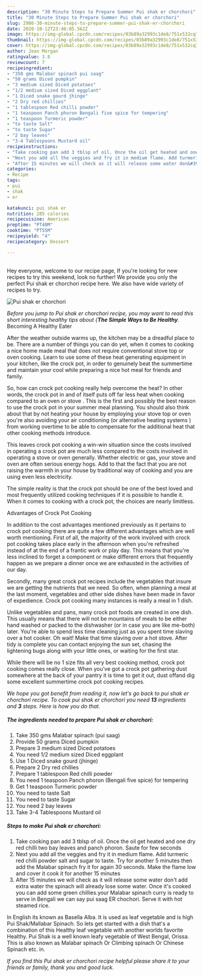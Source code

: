 ```yaml
---
description: "30 Minute Steps to Prepare Summer Pui shak er chorchori"
title: "30 Minute Steps to Prepare Summer Pui shak er chorchori"
slug: 2986-30-minute-steps-to-prepare-summer-pui-shak-er-chorchori
date: 2020-10-12T23:46:05.562Z
image: https://img-global.cpcdn.com/recipes/03b89a32993c1de8/751x532cq70/pui-shak-er-chorchori-recipe-main-photo.jpg
thumbnail: https://img-global.cpcdn.com/recipes/03b89a32993c1de8/751x532cq70/pui-shak-er-chorchori-recipe-main-photo.jpg
cover: https://img-global.cpcdn.com/recipes/03b89a32993c1de8/751x532cq70/pui-shak-er-chorchori-recipe-main-photo.jpg
author: Jean Morgan
ratingvalue: 3.8
reviewcount: 7
recipeingredient:
- "350 gms Malabar spinach pui saag"
- "50 grams Diced pumpkin"
- "3 medium sized Diced potatoes"
- "1/2 medium sized Diced eggplant"
- "1 Diced snake gourd jhinge"
- "2 Dry red chillies"
- "1 tablespoon Red chilli powder"
- "1 teaspoon Panch phoron Bengali five spice for tempering"
- "1 teaspoon Turmeric powder"
- "to taste Salt"
- "to taste Sugar"
- "2 bay leaves"
- "3-4 Tablespoons Mustard oil"
recipeinstructions:
- "Take cooking pan add 3 tblsp of oil. Once the oil get heated and one dry red chilli two bay leaves and panch phoron. Saute for few seconds"
- "Next you add all the veggies and fry it in medium flame. Add turmeric red chilli powder salt and sugar to taste. Try for another 5 minutes then add the Malabar spinach fry it for again 30 seconds. Make the flame low and cover it cook it for another 15 minutes"
- "After 15 minutes we will check as it will release some water don&#39;t add extra water the spinach will already lose some water. Once it&#39;s cooked you can add some green chillies.your Malabar spinach curry is ready to serve in Bengali we can say pui saag ER chochori. Serve it with hot steamed rice."
categories:
- Recipe
tags:
- pui
- shak
- er

katakunci: pui shak er 
nutrition: 285 calories
recipecuisine: American
preptime: "PT40M"
cooktime: "PT55M"
recipeyield: "4"
recipecategory: Dessert

---
```

<br>
Hey everyone, welcome to our recipe page, If you're looking for new recipes to try this weekend, look no further! We provide you only the perfect Pui shak er chorchori recipe here. We also have wide variety of recipes to try.
<br>


![Pui shak er chorchori](https://img-global.cpcdn.com/recipes/03b89a32993c1de8/751x532cq70/pui-shak-er-chorchori-recipe-main-photo.jpg)

<i>Before you jump to Pui shak er chorchori recipe, you may want to read this short interesting healthy tips about {<strong>The Simple Ways to Be Healthy</strong>.</i>
Becoming A Healthy Eater


After the weather outside warms up, the kitchen may be a dreadful place to be. There are a number of things you can do yet, when it comes to cooking a nice home made meal that does not require conventional stove top or oven cooking. Learn to use some of these heat generating equipment in your kitchen, like the crock pot, in order to genuinely beat the summertime and maintain your cool while preparing a nice hot meal for friends and family.

So, how can crock pot cooking really help overcome the heat? In other words, the crock pot in and of itself puts off far less heat when cooking compared to an oven or stove . This is the first and possibly the best reason to use the crock pot in your summer meal planning. You should also think about that by not heating your house by employing your stove top or oven you're also avoiding your air conditioning (or alternative heating systems ) from working overtime to be able to compensate for the additional heat that other cooking methods introduce.

This leaves crock pot cooking a win-win situation since the costs involved in operating a crock pot are much less compared to the costs involved in operating a stove or oven generally. Whether electric or gas, your stove and oven are often serious energy hogs. Add to that the fact that you are not raising the warmth in your house by traditional way of cooking and you are using even less electricity.

 The simple reality is that the crock pot should be one of the best loved and most frequently utilized cooking techniques if it is possible to handle it. When it comes to cooking with a crock pot, the choices are nearly limitless.  

Advantages of Crock Pot Cooking

In addition to the cost advantages mentioned previously as it pertains to crock pot cooking there are quite a few different advantages which are well worth mentioning. First of all, the majority of the work involved with crock pot cooking takes place early in the afternoon when you're refreshed instead of at the end of a frantic work or play day. This means that you're less inclined to forget a component or make different errors that frequently happen as we prepare a dinner once we are exhausted in the activities of our day.

Secondly, many great crock pot recipes include the vegetables that insure we are getting the nutrients that we need. So often, when planning a meal at the last moment, vegetables and other side dishes have been made in favor of expedience. Crock pot cooking many instances is really a meal in 1 dish.

 Unlike vegetables and pans, many crock pot foods are created in one dish. This usually means that there will not be mountains of meals to be either hand washed or packed to the dishwasher (or in case you are like me-both) later. You're able to spend less time cleaning just as you spent time slaving over a hot cooker. Oh wait! Make that time slaving over a hot stove. After tidy is complete you can contact enjoying the sun set, chasing the lightening bugs along with your little ones, or waiting for the first star.

While there will be no 1 size fits all very best cooking method, crock pot cooking comes really close. When you've got a crock pot gathering dust somewhere at the back of your pantry it is time to get it out, dust offand dig some excellent summertime crock pot cooking recipes.


<i>We hope you got benefit from reading it, now let's go back to pui shak er chorchori recipe. To cook pui shak er chorchori you need <strong>13</strong> ingredients and <strong>3</strong> steps. Here is how you do that.
</i>

##### The ingredients needed to prepare Pui shak er chorchori:

1. Take 350 gms Malabar spinach (pui saag)
1. Provide 50 grams Diced pumpkin
1. Prepare 3 medium sized Diced potatoes
1. You need 1/2 medium sized Diced eggplant
1. Use 1 Diced snake gourd (jhinge)
1. Prepare 2 Dry red chillies
1. Prepare 1 tablespoon Red chilli powder
1. You need 1 teaspoon Panch phoron (Bengali five spice) for tempering
1. Get 1 teaspoon Turmeric powder
1. You need to taste Salt
1. You need to taste Sugar
1. You need 2 bay leaves
1. Take 3-4 Tablespoons Mustard oil


##### Steps to make Pui shak er chorchori:

1. Take cooking pan add 3 tblsp of oil. Once the oil get heated and one dry red chilli two bay leaves and panch phoron. Saute for few seconds
1. Next you add all the veggies and fry it in medium flame. Add turmeric red chilli powder salt and sugar to taste. Try for another 5 minutes then add the Malabar spinach fry it for again 30 seconds. Make the flame low and cover it cook it for another 15 minutes
1. After 15 minutes we will check as it will release some water don&#39;t add extra water the spinach will already lose some water. Once it&#39;s cooked you can add some green chillies.your Malabar spinach curry is ready to serve in Bengali we can say pui saag ER chochori. Serve it with hot steamed rice.


In English its known as Basella Alba. It is used as leaf vegetable and is high Pui Shak/Mallabar Spinach. So lets get started with a dish that&#39;s a combination of this Healthy leaf vegetable with another worlds favorite Healthy. Pui Shak is a well known leafy vegetable of West Bengal, Orissa. This is also known as Malabar spinach Or Climbing spinach Or Chinese Spinach etc. in. 

<i>If you find this Pui shak er chorchori recipe helpful please share it to your friends or family, thank you and good luck.</i>
